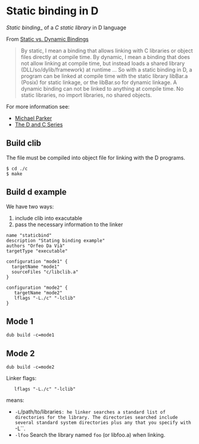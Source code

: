 # Static binding in D
_Static binding__ of a _C static library_ in D language

From [Static vs. Dynamic Bindings](https://www.gamedev.net/articles/programming/general-and-gameplay-programming/binding-d-to-c-r3122/)

> By static, I mean a binding that allows linking with C libraries or object files directly at compile time. By dynamic, I mean a binding that does not allow linking at compile time, but instead loads a shared library (DLL/so/dylib/framework) at runtime
> ...
> So with a static binding in D, a program can be linked at compile time with the static library libBar.a (Posix) for static linkage, or the  libBar.so for dynamic linkage.
> A dynamic binding can not be linked to anything at compile time. No static libraries, no import libraries, no shared objects.



For more information see:
- [Michael Parker](https://www.packtpub.com/application-development/learning-d)
- [The D and C Series](https://dlang.org/blog/the-d-and-c-series/)


## Build clib
The file must be compiled into object file for linking with the D programs.

```
$ cd ./c
$ make
```

## Build d example

We have two ways:
1. include clib into exacutable
1. pass the necessary information to the linker

```
name "staticbind"
description "Stating binding example"
authors "Orfeo Da Vià"
targetType "executable"

configuration "mode1" {
  targetName "mode1"
  sourceFiles "c/libclib.a"
}

configuration "mode2" {
   targetName "mode2"
   lflags "-L./c" "-lclib"
}
```

## Mode 1
```
dub build -c=mode1
```

## Mode 2
```
dub build -c=mode2
```
Linker flags:
```
   lflags "-L./c" "-lclib"
```
means:

- `-L`/path/to/libraries`: he linker searches a standard list of directories for the library. The directories searched include several standard system directories plus any that you specify with `-L``.
- `-lfoo` Search the library named `foo` (or libfoo.a) when linking.

